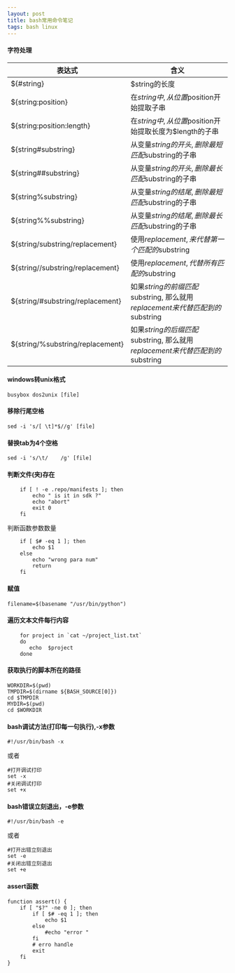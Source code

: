 ```yaml
---
layout: post
title: bash常用命令笔记
tags: bash linux
---
```


#### 字符处理

| 表达式 | 含义 |
|--------|--------|
| ${#string} | $string的长度 |
| ${string:position} | 在$string中, 从位置$position开始提取子串 |
| ${string:position:length} | 在$string中, 从位置$position开始提取长度为$length的子串 |
|${string#substring} | 从变量$string的开头, 删除最短匹配$substring的子串 |
|${string##substring} | 从变量$string的开头, 删除最长匹配$substring的子串 |
|${string%substring} | 从变量$string的结尾, 删除最短匹配$substring的子串 |
|${string%%substring} | 从变量$string的结尾, 删除最长匹配$substring的子串 |
|${string/substring/replacement} | 使用$replacement, 来代替第一个匹配的$substring |
|${string//substring/replacement} | 使用$replacement, 代替所有匹配的$substring |
|${string/#substring/replacement} | 如果$string的前缀匹配$substring, 那么就用$replacement来代替匹配到的$substring |
|${string/%substring/replacement} | 如果$string的后缀匹配$substring, 那么就用$replacement来代替匹配到的$substring |

#### windows转unix格式

```
busybox dos2unix [file]
```

#### 移除行尾空格

```
sed -i 's/[ \t]*$//g' [file]
```

#### 替换tab为4个空格

```
sed -i 's/\t/    /g' [file]
```

#### 判断文件(夹)存在

```
    if [ ! -e .repo/manifests ]; then
        echo " is it in sdk ?"
        echo "abort"
        exit 0
    fi
```

判断函数参数数量

```
    if [ $# -eq 1 ]; then
        echo $1
    else
        echo "wrong para num"
        return
    fi
```

#### 赋值

```
filename=$(basename "/usr/bin/python")
```

#### 遍历文本文件每行内容

```
    for project in `cat ~/project_list.txt`
    do
       echo  $project
    done
```

#### 获取执行的脚本所在的路径

```
WORKDIR=$(pwd)
TMPDIR=$(dirname ${BASH_SOURCE[0]})
cd $TMPDIR
MYDIR=$(pwd)
cd $WORKDIR
```

#### bash调试方法(打印每一句执行),-x参数

```
#!/usr/bin/bash -x
```

或者

```
#打开调试打印
set -x
#关闭调试打印
set +x
```

#### bash错误立刻退出，-e参数

```
#!/usr/bin/bash -e
```

或者

```
#打开出错立刻退出
set -e
#关闭出错立刻退出
set +e
```

#### assert函数

```
function assert() {
    if [ "$?" -ne 0 ]; then
        if [ $# -eq 1 ]; then
            echo $1
        else
            #echo "error "
        fi
        # erro handle
        exit
    fi
}
```
